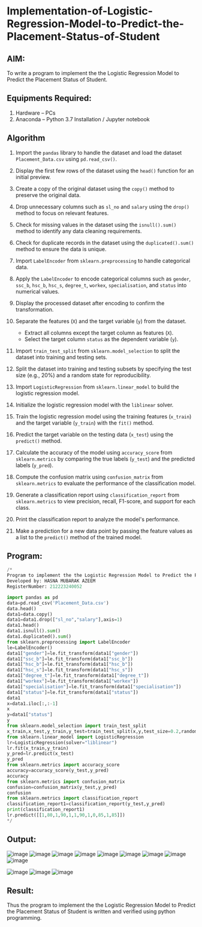 # Implementation-of-Logistic-Regression-Model-to-Predict-the-Placement-Status-of-Student

## AIM:
To write a program to implement the the Logistic Regression Model to Predict the Placement Status of Student.

## Equipments Required:
1. Hardware – PCs
2. Anaconda – Python 3.7 Installation / Jupyter notebook

## Algorithm
1. Import the `pandas` library to handle the dataset and load the dataset `Placement_Data.csv` using `pd.read_csv()`.

2. Display the first few rows of the dataset using the `head()` function for an initial preview.

3. Create a copy of the original dataset using the `copy()` method to preserve the original data.

4. Drop unnecessary columns such as `sl_no` and `salary` using the `drop()` method to focus on relevant features.

5. Check for missing values in the dataset using the `isnull().sum()` method to identify any data cleaning requirements.

6. Check for duplicate records in the dataset using the `duplicated().sum()` method to ensure the data is unique.

7. Import `LabelEncoder` from `sklearn.preprocessing` to handle categorical data.

8. Apply the `LabelEncoder` to encode categorical columns such as `gender`, `ssc_b`, `hsc_b`, `hsc_s`, `degree_t`, `workex`, `specialisation`, and `status` into numerical values.

9. Display the processed dataset after encoding to confirm the transformation.

10. Separate the features (`X`) and the target variable (`y`) from the dataset.  
    - Extract all columns except the target column as features (`X`).  
    - Select the target column `status` as the dependent variable (`y`).

11. Import `train_test_split` from `sklearn.model_selection` to split the dataset into training and testing sets.

12. Split the dataset into training and testing subsets by specifying the test size (e.g., 20%) and a random state for reproducibility.

13. Import `LogisticRegression` from `sklearn.linear_model` to build the logistic regression model.

14. Initialize the logistic regression model with the `liblinear` solver.

15. Train the logistic regression model using the training features (`x_train`) and the target variable (`y_train`) with the `fit()` method.

16. Predict the target variable on the testing data (`x_test`) using the `predict()` method.

17. Calculate the accuracy of the model using `accuracy_score` from `sklearn.metrics` by comparing the true labels (`y_test`) and the predicted labels (`y_pred`).

18. Compute the confusion matrix using `confusion_matrix` from `sklearn.metrics` to evaluate the performance of the classification model.

19. Generate a classification report using `classification_report` from `sklearn.metrics` to view precision, recall, F1-score, and support for each class.

20. Print the classification report to analyze the model's performance.

21. Make a prediction for a new data point by passing the feature values as a list to the `predict()` method of the trained model.

## Program:
```Python
/*
Program to implement the the Logistic Regression Model to Predict the Placement Status of Student.
Developed by: HASNA MUBARAK AZEEM
RegisterNumber: 212223240052

import pandas as pd
data=pd.read_csv('Placement_Data.csv')
data.head()
data1=data.copy()
data1=data1.drop(["sl_no","salary"],axis=1)
data1.head()
data1.isnull().sum()
data1.duplicated().sum()
from sklearn.preprocessing import LabelEncoder
le=LabelEncoder()
data1["gender"]=le.fit_transform(data1["gender"])
data1["ssc_b"]=le.fit_transform(data1["ssc_b"])
data1["hsc_b"]=le.fit_transform(data1["hsc_b"])
data1["hsc_s"]=le.fit_transform(data1["hsc_s"])
data1["degree_t"]=le.fit_transform(data1["degree_t"])
data1["workex"]=le.fit_transform(data1["workex"])
data1["specialisation"]=le.fit_transform(data1["specialisation"])
data1["status"]=le.fit_transform(data1["status"])
data1
x=data1.iloc[:,:-1]
x
y=data1["status"]
y
from sklearn.model_selection import train_test_split
x_train,x_test,y_train,y_test=train_test_split(x,y,test_size=0.2,random_state=0)
from sklearn.linear_model import LogisticRegression
lr=LogisticRegression(solver="liblinear")
lr.fit(x_train,y_train)
y_pred=lr.predict(x_test)
y_pred
from sklearn.metrics import accuracy_score
accuracy=accuracy_score(y_test,y_pred)
accuracy
from sklearn.metrics import confusion_matrix
confusion=confusion_matrix(y_test,y_pred)
confusion
from sklearn.metrics import classification_report 
classification_report1=classification_report(y_test,y_pred)
print(classification_report1)
lr.predict([[1,80,1,90,1,1,90,1,0,85,1,85]])
*/
```

## Output:
![image](https://github.com/user-attachments/assets/d532a478-5ae4-4836-911f-491c67a361cb)
![image](https://github.com/user-attachments/assets/e0dc47f1-8fa6-4334-b687-1307721dfb39)
![image](https://github.com/user-attachments/assets/a6d166bc-283d-426d-921c-a4069d161e10)
![image](https://github.com/user-attachments/assets/09eab529-1eec-43ad-be86-4aa602954d3c)
![image](https://github.com/user-attachments/assets/f1d1202d-fe60-4e80-991e-7f233bf4c85f)
![image](https://github.com/user-attachments/assets/856479a9-8897-4ac2-8866-5a55ff34d746)
![image](https://github.com/user-attachments/assets/f269a19f-b238-4a51-b8df-b3e134f91e33)
![image](https://github.com/user-attachments/assets/36cf88a2-e134-434f-a3d0-9b53f061957a)
![image](https://github.com/user-attachments/assets/961f9165-f4e7-476a-85c9-006665c467f5)

![image](https://github.com/user-attachments/assets/83bf1c21-f8a8-4a43-83e3-1e020c1bf0cd)
![image](https://github.com/user-attachments/assets/c9921979-60e2-4d81-a508-a20f93fd1f3c)
![image](https://github.com/user-attachments/assets/0474b5a7-d732-494b-9a2a-e725e0399c4d)

## Result:
Thus the program to implement the the Logistic Regression Model to Predict the Placement Status of Student is written and verified using python programming.

